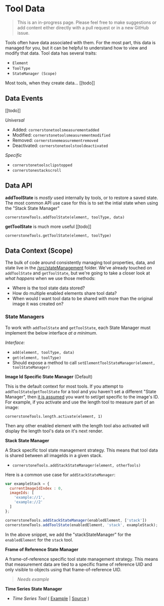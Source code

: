 # Tool Data

> This is an in-progress page. Please feel free to make suggestions or add content either directly with a pull request or in a new GitHub issue.

Tools often have data associated with them. For the most part, this data is managed for you, but it can be helpful to understand how to view and modify that data. Tool data has several traits:

- `Element`
- `ToolType`
- `StateManager (Scope)`

Most tools, when they create data... [[todo]]


## Data Events

[[todo]]

_Universal_

- Added: `cornerstonetoolsmeasurementadded`
- Modified: `cornerstonetoolsmeasurementmodified`
- Removed: `cornerstonemeasurementremoved`
- Deactivated: `cornerstonetoolstooldeactivated`

_Specific_

- `cornerstonetoolsclipstopped`
- `cornerstonestackscroll`

## Data API

**addToolState** is _mostly_ used internally by tools, or to restore a saved state. The most common API use case for this is to set the intial state when using the "Stack State Manager"

`cornerstoneTools.addToolState(element, toolType, data)`

**getToolState** is much more useful [[todo]]

`cornerstoneTools.getToolState(element, toolType)`




## Data Context (Scope)

The bulk of code around consistently managing tool properties, data, and state live in the [/src/stateManagement](https://github.com/cornerstonejs/cornerstoneTools/tree/master/src/stateManagement) folder. We've already touched on `addToolState` and `getToolState`, but we're going to take a closer look at _what happens_ when we use those methods:

- Where is the tool state data stored?
- How do multiple enabled elements share tool data?
- When would I want tool data to be shared with more than the original image it was created on?


### State Managers

To work with `addToolState` and `getToolState`, each State Manager must implement the below interface _at a minimum_.

_Interface:_

- `add(element, toolType, data)`
- `get(element, toolType)`
- Should expose a method to call `setElementToolStateManager(element, toolStateManager)`

**Image Id Specific State Manager** (Default)

This is the default context for most tools. If you attempt to `addToolState`/`getToolState` for a tool and you haven't set a different "State Manager", then [it is assumed](https://github.com/cornerstonejs/cornerstoneTools/blob/master/src/stateManagement/toolState.js#L11-L13) you want to set/get specific to the image's ID. For example, if you activate and use the length tool to measure part of an image:

`cornerstoneTools.length.activate(element, 1)`

Then any other enabled element with the length tool also activated will display the length tool's data on it's next render.

**Stack State Manager**

A Stack specific tool state management strategy. This means that tool data is shared between all imageIds in a given stack.

- `cornerstoneTools.addStackStateManager(element, otherTools)`

Here is a common use case for `addStackStateManager`:

``` js
var exampleStack = {
  currentImageIdIndex : 0,
  imageIds: [
    'example://1',
    'example://2'
  ]
};

cornerstoneTools.addStackStateManager(enabledElement, ['stack'])
cornerstoneTools.addToolState(enabledElement, 'stack', exampleStack);
```

In the above snippet, we add the "stackStateManager" for the `enabledElement` for the `stack` tool.

**Frame of Reference State Manager**

A frame-of-reference specific tool state management strategy.  This means that measurement data are tied to a specific frame of reference UID and only visible to objects using that frame-of-reference UID.

> _Needs example_

**Time Series State Manager**

- _Time Series Tool_ ( [Example](https://github.com/cornerstonejs/cornerstoneTools/blob/29182180ed3f850ba41c609b98b96464affca5f0/examples/timeSeries/index.html) | [Source](https://github.com/cornerstonejs/cornerstoneTools/blob/29182180ed3f850ba41c609b98b96464affca5f0/examples/timeSeries/index.html#L141) )

